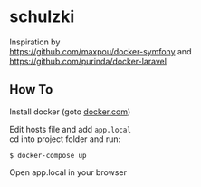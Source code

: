 # schulzki

Inspiration by  
https://github.com/maxpou/docker-symfony
and  
https://github.com/purinda/docker-laravel

## How To
Install docker (goto [docker.com](docker.com))

Edit hosts file and add ``app.local``  
cd into project folder and run:

``$ docker-compose up``

Open app.local in your browser
